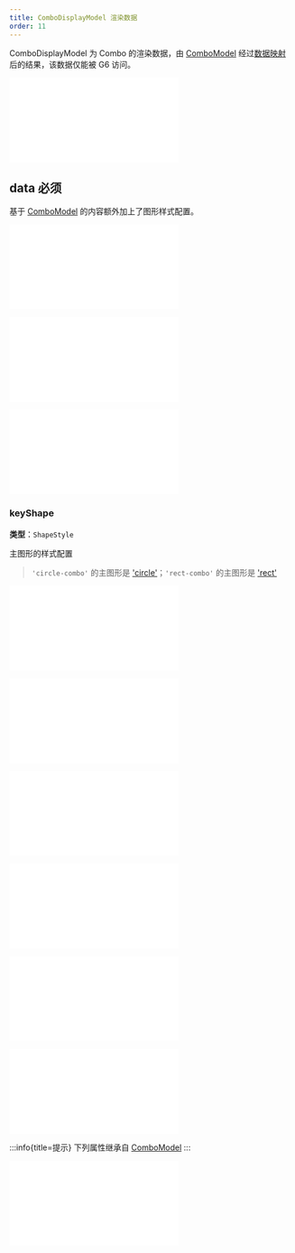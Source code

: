 ```yaml
---
title: ComboDisplayModel 渲染数据
order: 11
---
```


ComboDisplayModel 为 Combo 的渲染数据，由 [ComboModel](./ComboModel.zh.md) 经过[数据映射](./DataIntro.zh.md#mappers-数据映射)后的结果，该数据仅能被 G6 访问。

<embed src="../../common/DataID.zh.md"></embed>

## data <Badge type="error">必须</Badge>

基于 [ComboModel](./ComboModel.zh.md) 的内容额外加上了图形样式配置。

<embed src="../../common/DataAttrTips.zh.md"></embed>

<embed src="../../common/LodLevels.zh.md"></embed>

<embed src="../../common/DataAnimates.zh.md"></embed>

### keyShape

**类型**：`ShapeStyle`

主图形的样式配置

> `'circle-combo'` 的主图形是 ['circle'](/apis/shape/circle-style-props)；`'rect-combo'` 的主图形是 ['rect'](/apis/shape/rect-style-props)

<embed src="../../common/DataHaloShape.zh.md"></embed>

<embed src="../../common/DataLabelShape.zh.md"></embed>

<embed src="../../common/DataLabelBackgroundShape.zh.md"></embed>

<embed src="../../common/DataBadgeShapes.zh.md"></embed>

<embed src="../../common/DataAnchorShapes.zh.md"></embed>

<embed src="../../common/DataOtherShapes.zh.md"></embed>

:::info{title=提示}
下列属性继承自 [ComboModel](./ComboModel.zh.md)
:::

<embed src="../../common/ComboUserModel.zh.md"></embed>
